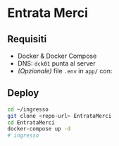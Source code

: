 # Entrata Merci

## Requisiti
- Docker & Docker Compose
- DNS: `dck01` punta al server
- *(Opzionale)* file `.env` in `app/` con:


## Deploy
```bash
cd ~/ingresso
git clone <repo-url> EntrataMerci
cd EntrataMerci
docker-compose up -d
# ingresso
